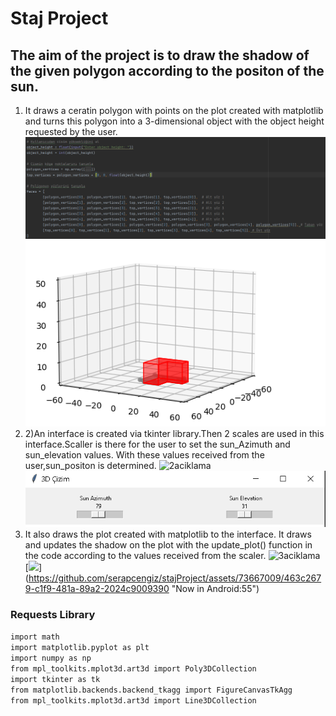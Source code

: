 # Staj Project

## The aim of the project is to draw the shadow of the given polygon according to the positon of the sun.
1) It draws a ceratin polygon with points on the plot created with matplotlib and turns this polygon into a 3-dimensional object with the object height requested by the user.
![1aciklama](1acıklama.png) ![1aciklamaresim](1resim.png)
2) 2)An interface is created via tkinter library.Then 2 scales are used in this interface.Scaller is there for the user to set the sun_Azimuth and sun_elevation values. With these values received from the user,sun_positon is determined.
![2aciklama](2acıklama.png) ![1aciklamaresim](2resim.png)
3) It also draws  the plot created with matplotlib to the interface. It draws and updates the shadow on the plot with the update_plot() function in the code according to the values received from the scaler.
![3aciklama](3acıklama.png) [<img src="https://i.ytimg.com/vi/Hc79sDi3f0U/maxresdefault.jpg" width="50%">] (https://github.com/serapcengiz/stajProject/assets/73667009/463c2679-c1f9-481a-89a2-2024c9009390 "Now in Android:55")



### Requests Library
`import math`  
`import matplotlib.pyplot as plt`  
`import numpy as np`  
`from mpl_toolkits.mplot3d.art3d import Poly3DCollection`  
`import tkinter as tk`  
`from matplotlib.backends.backend_tkagg import FigureCanvasTkAgg`  
`from mpl_toolkits.mplot3d.art3d import Line3DCollection`

